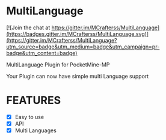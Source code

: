 # MultiLanguage

[![Join the chat at https://gitter.im/MCrafterss/MultiLanguage](https://badges.gitter.im/MCrafterss/MultiLanguage.svg)](https://gitter.im/MCrafterss/MultiLanguage?utm_source=badge&utm_medium=badge&utm_campaign=pr-badge&utm_content=badge)

MultiLanguage Plugin for PocketMine-MP

Your Plugin can now have simple multi Language support

# FEATURES
- [x] Easy to use
- [x] API
- [x] Multi Languages

